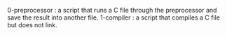 0-preprocessor :  a script that runs a C file through the preprocessor and save the result into another file.
1-compiler : a script that compiles a C file but does not link.
